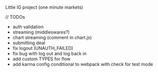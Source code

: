 Little IG project
(one minute markets)

// TODOs
- auth validation
- streaming (middleswares?)
- chart streaming (comment in chart.js)
- submitting deal
- fix logout (UNAUTH_FAILED)
- fix bug with log out and log back in
- add custom TYPES for flow
- add karma config conditional to webpack with check for test mode
